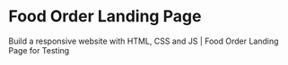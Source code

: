 # Food Order Landing Page

Build a responsive website with HTML, CSS and JS | Food Order Landing Page
for Testing
